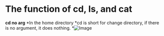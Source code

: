 # The function of cd, ls, and cat
**cd no arg**
*In the home directory
*cd is short for change directory, if there is no argument, it does nothing.
*![Image](imageName.png)
